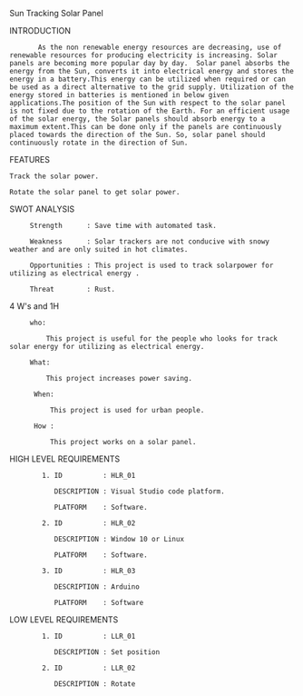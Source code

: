 Sun Tracking Solar Panel 

INTRODUCTION

           As the non renewable energy resources are decreasing, use of renewable resources for producing electricity is increasing. Solar panels are becoming more popular day by day.  Solar panel absorbs the energy from the Sun, converts it into electrical energy and stores the energy in a battery.This energy can be utilized when required or can be used as a direct alternative to the grid supply. Utilization of the energy stored in batteries is mentioned in below given applications.The position of the Sun with respect to the solar panel is not fixed due to the rotation of the Earth. For an efficient usage of the solar energy, the Solar panels should absorb energy to a maximum extent.This can be done only if the panels are continuously placed towards the direction of the Sun. So, solar panel should continuously rotate in the direction of Sun. 
    
    
FEATURES

    Track the solar power.

    Rotate the solar panel to get solar power. 

 
SWOT ANALYSIS
 
         Strength      : Save time with automated task.
         
         Weakness      : Solar trackers are not conducive with snowy weather and are only suited in hot climates.
         
         Opportunities : This project is used to track solarpower for utilizing as electrical energy .
         
         Threat        : Rust.
        
 4 W's and 1H
         
         who: 
         
             This project is useful for the people who looks for track solar energy for utilizing as electrical energy.
             
         What:
         
             This project increases power saving.
             
          When:
          
              This project is used for urban people.
         
          How :
          
              This project works on a solar panel.
              
HIGH LEVEL REQUIREMENTS

            1. ID          : HLR_01
            
               DESCRIPTION : Visual Studio code platform.
               
               PLATFORM    : Software.
               
            2. ID          : HLR_02
            
               DESCRIPTION : Window 10 or Linux
               
               PLATFORM    : Software.
               
            3. ID          : HLR_03
            
               DESCRIPTION : Arduino
               
               PLATFORM    : Software 
               
 LOW LEVEL REQUIREMENTS

            1. ID          : LLR_01
            
               DESCRIPTION : Set position
               
            2. ID          : LLR_02
            
               DESCRIPTION : Rotate
